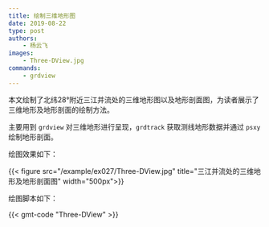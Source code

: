 ```yaml
---
title: 绘制三维地形图
date: 2019-08-22
type: post
authors:
    - 杨云飞
images:
    - Three-DView.jpg
commands:
    - grdview
---
```


本文绘制了北纬28°附近三江并流处的三维地形图以及地形剖面图，为读者展示了三维地形及地形剖面的绘制方法。

主要用到 `grdview` 对三维地形进行呈现，`grdtrack` 获取测线地形数据并通过 `psxy` 绘制地形剖面。

绘图效果如下：

{{< figure src="/example/ex027/Three-DView.jpg" title="三江并流处的三维地形及地形剖面图" width="500px">}}

绘图脚本如下：

{{< gmt-code "Three-DView" >}}